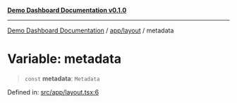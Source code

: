 [**Demo Dashboard Documentation v0.1.0**](../../../README.md)

***

[Demo Dashboard Documentation](../../../modules.md) / [app/layout](../README.md) / metadata

# Variable: metadata

> `const` **metadata**: `Metadata`

Defined in: [src/app/layout.tsx:6](https://github.com/quanggdungg0609/demo-dashboard/blob/b55cc6ef037a292ef4b8bf41b596e28cace15611/src/app/layout.tsx#L6)
